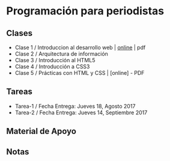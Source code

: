 # Programación para periodistas

## Clases
 
* Clase 1 / Introduccion al desarrollo web | [online](http://www.google.com) | pdf
* Clase 2 / Arquitectura de información
* Clase 3 / Introducción al HTML5
* Clase 4 / Introducción a CSS3
* Clase 5 / Prácticas con HTML y CSS | [online] - PDF

## Tareas
* Tarea-1 / Fecha Entrega: Jueves 18, Agosto 2017
* Tarea-2 / Fecha Entrega: Jueves 14, Septiembre 2017 

## Material de Apoyo

## Notas